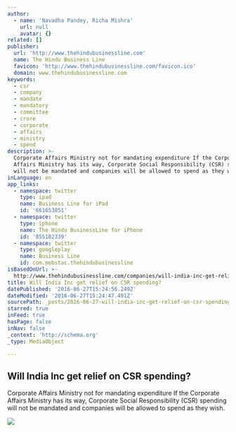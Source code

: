 ```yaml
---
author:
  - name: 'Navadha Pandey, Richa Mishra'
    url: null
    avatar: {}
related: []
publisher:
  url: 'http://www.thehindubusinessline.com'
  name: The Hindu Business Line
  favicon: 'http://www.thehindubusinessline.com/favicon.ico'
  domain: www.thehindubusinessline.com
keywords:
  - csr
  - company
  - mandate
  - mandatory
  - committee
  - crore
  - corporate
  - affairs
  - ministry
  - spend
description: >-
  Corporate Affairs Ministry not for mandating expenditure If the Corporate
  Affairs Ministry has its way, Corporate Social Responsibility (CSR) spending
  will not be mandated and companies will be allowed to spend as they wish.
inLanguage: en
app_links:
  - namespace: twitter
    type: ipad
    name: Business Line for iPad
    id: '661653851'
  - namespace: twitter
    type: iphone
    name: The Hindu BusinessLine for iPhone
    id: '855182339'
  - namespace: twitter
    type: googleplay
    name: Business Line
    id: com.mobstac.thehindubusinessline
isBasedOnUrl: >-
  http://www.thehindubusinessline.com/companies/will-india-inc-get-relief-on-csr-spending/article8776010.ece
title: Will India Inc get relief on CSR spending?
datePublished: '2016-06-27T15:24:56.249Z'
dateModified: '2016-06-27T15:24:47.491Z'
sourcePath: _posts/2016-06-27-will-india-inc-get-relief-on-csr-spending.md
starred: true
inFeed: true
hasPage: false
inNav: false
_context: 'http://schema.org'
_type: MediaObject

---
```

<article style=""><h1>Will India Inc get relief on CSR spending?</h1><p>Corporate Affairs Ministry not for mandating expenditure If the Corporate Affairs Ministry has its way, Corporate Social Responsibility (CSR) spending will not be mandated and companies will be allowed to spend as they wish.</p><img src="http://www.thehindubusinessline.com/multimedia/dynamic/02909/bl27_CSR_jpg_2909993g.jpg" /></article>